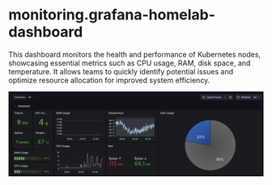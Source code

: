# monitoring.grafana-homelab-dashboard
This dashboard monitors the health and performance of Kubernetes nodes, showcasing essential metrics such as CPU usage, RAM, disk space, and temperature. It allows teams to quickly identify potential issues and optimize resource allocation for improved system efficiency.

![DASHBOARD](./assets/home.png)
